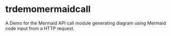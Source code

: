 # trdemomermaidcall
A Demo for the Mermaid API call module generating diagram using Mermaid code input from a HTTP request.
